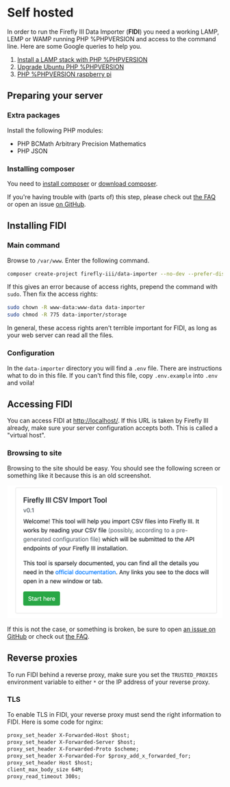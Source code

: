 # Self hosted

In order to run the Firefly III Data Importer (**FIDI**) you need a working LAMP, LEMP or WAMP running PHP %PHPVERSION and access to the command line. Here are some Google queries to help you.

1. [Install a LAMP stack with PHP %PHPVERSION](https://www.google.com/search?q=lamp+stack+php+%PHPVERSION)
2. [Upgrade Ubuntu PHP %PHPVERSION](https://www.google.com/search?q=upgrade+ubuntu+php+%PHPVERSION)
3. [PHP %PHPVERSION raspberry pi](https://www.google.nl/search?q=PHP+%PHPVERSION+raspberry+pi)

## Preparing your server

### Extra packages

Install the following PHP modules:

* PHP BCMath Arbitrary Precision Mathematics
* PHP JSON

### Installing composer

You need to [install composer](https://getcomposer.org/doc/00-intro.md) or [download composer](https://getcomposer.org/download/).

If you're having trouble with (parts of) this step, please check out [the FAQ](../errors/freq_questions.md) or open an issue [on GitHub](https://github.com/firefly-iii/firefly-iii).

## Installing FIDI

### Main command

Browse to `/var/www`. Enter the following command. 

```bash
composer create-project firefly-iii/data-importer --no-dev --prefer-dist data-importer %IMPORTERVERSION
```

If this gives an error because of access rights, prepend the command with `sudo`. Then fix the access rights:

```bash   
sudo chown -R www-data:www-data data-importer
sudo chmod -R 775 data-importer/storage
```

In general, these access rights aren't terrible important for FIDI, as long as your web server can read all the files.

### Configuration

In the `data-importer` directory you will find a `.env` file. There are instructions what to do in this file. If you can't find this file, copy `.env.example` into `.env` and voila!

## Accessing FIDI

You can access FIDI at [http://localhost/](http://localhost/). If this URL is taken by Firefly III already, make sure your server configuration accepts both. This is called a "virtual host".

### Browsing to site

Browsing to the site should be easy. You should see the following screen or something like it because this is an old screenshot.

![Opening screen of FIDI.](images/opening.png)

If this is not the case, or something is broken, be sure to open [an issue on GitHub](https://github.com/firefly-iii/firefly-iii) or check out [the FAQ](../errors/freq_questions.md).

## Reverse proxies

To run FIDI behind a reverse proxy, make sure you set the `TRUSTED_PROXIES` environment variable to either `*` or the IP address of your reverse proxy.

### TLS

To enable TLS in FIDI, your reverse proxy must send the right information to FIDI. Here is some code for nginx:

```
proxy_set_header X-Forwarded-Host $host;
proxy_set_header X-Forwarded-Server $host;
proxy_set_header X-Forwarded-Proto $scheme;
proxy_set_header X-Forwarded-For $proxy_add_x_forwarded_for;
proxy_set_header Host $host;
client_max_body_size 64M;
proxy_read_timeout 300s;
```
